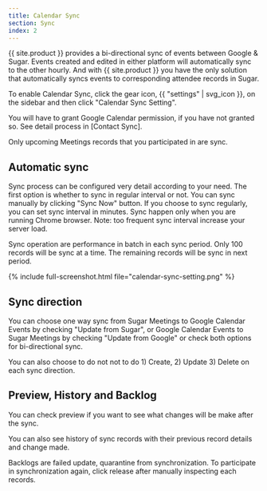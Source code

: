 ```yaml
---
title: Calendar Sync
section: Sync
index: 2
---
```


{{ site.product }} provides a bi-directional sync of events between Google & Sugar. Events created and edited in either platform will automatically sync to the other hourly. And with {{ site.product }} you have the only solution that automatically syncs events to corresponding attendee records in Sugar.

To enable Calendar Sync, click the gear icon, {{ "settings" | svg_icon }}, on the sidebar and then click "Calendar Sync Setting". 

You will have to grant Google Calendar permission, if you have not granted so. See detail process in [Contact Sync]. 

Only upcoming Meetings records that you participated in are sync.

## Automatic sync

Sync process can be configured very detail according to your need. The first option is whether to sync in regular interval or not. You can sync manually by clicking "Sync Now" button. If you choose to sync regularly, you can set sync interval in minutes. Sync happen only when you are running Chrome browser. Note: too frequent sync interval increase your server load.

Sync operation are performance in batch in each sync period. Only 100 records will be sync at a time. The remaining records will be sync in next period.

{% include full-screenshot.html file="calendar-sync-setting.png" %}


## Sync direction

You can choose one way sync from Sugar Meetings to Google Calendar Events by checking "Update from Sugar", or Google Calendar Events to Sugar Meetings by checking "Update from Google" or check both options for bi-directional sync.

You can also choose to do not not to do 1) Create, 2) Update 3) Delete on each sync direction. 


## Preview, History and Backlog

You can check preview if you want to see what changes will be make after the sync.

You can also see history of sync records with their previous record details and change made.

Backlogs are failed update, quarantine from synchronization. To participate in synchronization again, click release after manually inspecting each records.